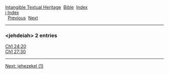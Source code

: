 [Intangible Textual Heritage](../../index)  [Bible](../index) 
[Index](index)   
[j Index](_j_)  
  [Previous](c06135)  [Next](c06137) 

------------------------------------------------------------------------

### &lt;jehdeiah&gt; 2 entries

[Ch1 24:20](../kjv/ch1024.htm#020)  
[Ch1 27:30](../kjv/ch1027.htm#030)  

------------------------------------------------------------------------

[Next: jehezekel (1)](c06137)
